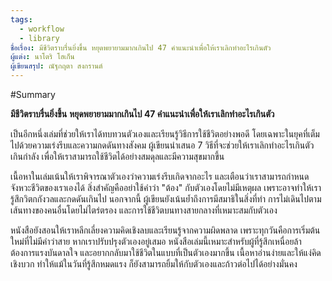 ```yaml
---
tags:
  - workflow
  - library
ชื่อเรื่อง: มีชีวิตราบรื่นยิ่งขึ้น หยุดพยายามมากเกินไป 47 คำแนะนำเพื่อให้เราเลิกทำอะไรเกินตัว
ูผู้แต่ง: นาโตริ โฮเก็น
ผู้เขียนสรุป: ณัฐกฤตา สงกรานต์
---
```


#Summary

**มีชีวิตราบรื่นยิ่งขึ้น** **หยุดพยายามมากเกินไป 47 คำแนะนำเพื่อให้เราเลิกทำอะไรเกินตัว**

เป็นอีกหนึ่งเล่มที่ช่วยให้เราได้ทบทวนตัวเองและเรียนรู้วิธีการใช้ชีวิตอย่างพอดี โดยเฉพาะในยุคที่เต็มไปด้วยความเร่งรีบและความกดดันทางสังคม ผู้เขียนนำเสนอ 7 วิธีที่จะช่วยให้เราเลิกทำอะไรเกินตัว เกินกำลัง เพื่อให้เราสามารถใช้ชีวิตได้อย่างสมดุลและมีความสุขมากขึ้น

เนื้อหาในเล่มเน้นให้เราพิจารณาตัวเองว่าความเร่งรีบเกิดจากอะไร และเตือนว่าเราสามารถกำหนดจังหวะชีวิตของเราเองได้ สิ่งสำคัญคืออย่าใช้คำว่า "ต้อง" กับตัวเองโดยไม่มีเหตุผล เพราะอาจทำให้เรารู้สึกวิตกกังวลและกดดันเกินไป นอกจากนี้ ผู้เขียนยังเน้นย้ำถึงการมีสมาธิในสิ่งที่ทำ การไม่เดินไปตามเส้นทางของคนอื่นโดยไม่ไตร่ตรอง และการใช้ชีวิตบนทางสายกลางที่เหมาะสมกับตัวเอง

หนังสือยังสอนให้เราหลีกเลี่ยงความคิดเชิงลบและเรียนรู้จากความผิดพลาด เพราะทุกวันคือการเริ่มต้นใหม่ที่ไม่มีคำว่าสาย หากเราปรับปรุงตัวเองอยู่เสมอ หนังสือเล่มนี้เหมาะสำหรับผู้ที่รู้สึกเหนื่อยล้า ต้องการแรงบันดาลใจ และอยากกลับมาใช้ชีวิตในแบบที่เป็นตัวเองมากขึ้น เนื้อหาอ่านง่ายและให้แง่คิดเชิงบวก ทำให้แม้ในวันที่รู้สึกหมดแรง ก็ยังสามารถยิ้มให้กับตัวเองและก้าวต่อไปได้อย่างมั่นคง

